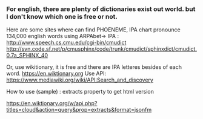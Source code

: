 ### For english, there are plenty of dictionaries exist out world. but I don't know which one is free or not.

Here are some sites where can find PHOENEME, IPA chart pronounce
134,000 english words using ARPAbet-> IPA : http://www.speech.cs.cmu.edu/cgi-bin/cmudict
http://svn.code.sf.net/p/cmusphinx/code/trunk/cmudict/sphinxdict/cmudict.0.7a_SPHINX_40

Or, use wikitionary, it is free and there are IPA letteres besides of each word.
https://en.wiktionary.org
Use API: https://www.mediawiki.org/wiki/API:Search_and_discovery

How to use (sample) : extracts property to get html version

https://en.wiktionary.org/w/api.php?titles=cloud&action=query&prop=extracts&format=jsonfm

